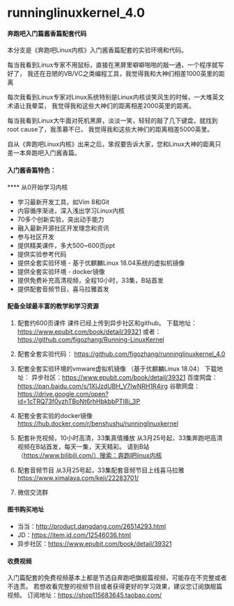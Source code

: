# runninglinuxkernel_4.0

#### 奔跑吧入门篇酱香篇配套代码
本分支是《奔跑吧Linux内核》入门酱香篇配套的实验环境和代码。

每当我看到Linux专家不用鼠标，直接在黑屏里噼噼啪啪的敲一通，一个程序就写好了，
我还在丑陋的VB/VC之类编程工具，我觉得我和大神们相差1000英里的距离

每次我看到Linux专家对Linux系统特别是Linux内核谈笑风生的时候，一大堆英文术语让我晕菜，
我觉得我和这些大神们的距离相差2000英里的距离。

每当我看到Linux大牛面对死机黑屏，淡淡一笑，轻轻的敲了几下键盘，就找到root cause了，我羡慕不已，
我觉得我和这些大神们的距离相差5000英里。

自从《奔跑吧Linux内核》出来之后，笨叔要告诉大家，您和Linux大神的距离只差一本奔跑吧入门酱香篇。

#### 入门酱香篇特色：

**** 从0开始学习内核
* 学习最新开发工具，如Vim 8和Git
* 内容循序渐进，深入浅出学习Linux内核
* 70多个创新实验，突出动手能力
* 融入最新开源社区开发理念和资讯
* 参与社区开发
* 提供精美课件，多大500~600页ppt
* 提供实验参考代码
* 提供全套实验环境 - 基于优麒麟Linux 18.04系统的虚拟机镜像
* 提供全套实验环境 - docker镜像
* 提供免费补充高清视频，全程10小时，33集，B站首发
* 提供配套音频节目，喜马拉雅首发

#### 配备全球最丰富的教学和学习资源

1. 配套约600页课件
课件已经上传到异步社区和github。
下载地址：https://www.epubit.com/book/detail/39321
或者：https://github.com/figozhang/Running-LinuxKernel

2. 配套全套实验代码：
https://github.com/figozhang/runninglinuxkernel_4.0

3. 配套全套实验环境的vmware虚拟机镜像 （基于优麒麟Linux 18.04）
下载地址：
异步社区：https://www.epubit.com/book/detail/39321
百度网盘：https://pan.baidu.com/s/1XlJzdUBH_V7IwNRH1R4jrg
谷歌网盘：https://drive.google.com/open?id=1cTRQ73f0yzhTBoNt6rhHbkbbPTI8j_3P

4. 配套全套实验的docker镜像
https://hub.docker.com/r/benshushu/runninglinuxkernel

5. 配套补充视频，10小时高清，33集真情播放
从3月25号起，33集奔跑吧高清视频在B站首发，每天一集，天天精彩。
请到B站 （https://www.bilibili.com/）搜索：奔跑吧linux内核

6. 配套音频节目
从3月25号起，33集配套音频节目上线喜马拉雅
https://www.ximalaya.com/keji/22283701/

7. 微信交流群

#### 图书购买地址
* 当当：http://product.dangdang.com/26514293.html
* JD：https://item.jd.com/12546036.html
* 异步社区：https://www.epubit.com/book/detail/39321

#### 收费视频
入门篇配套的免费视频基本上都是节选自奔跑吧旗舰篇视频，可能存在不完整或者不连贯。
若想收看完整的视频节目或者获得更好的学习效果，建议您订阅旗舰篇视频。
订阅地址：https://shop115683645.taobao.com/
